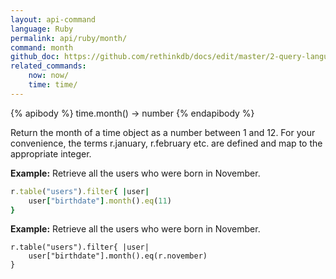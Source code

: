 ```yaml
---
layout: api-command 
language: Ruby
permalink: api/ruby/month/
command: month
github_doc: https://github.com/rethinkdb/docs/edit/master/2-query-language/api/ruby/dates-and-times/month.md
related_commands:
    now: now/
    time: time/
---
```


{% apibody %}
time.month() → number
{% endapibody %}

Return the month of a time object as a number between 1 and 12. For your convenience, the terms r.january, r.february etc. are defined and map to the appropriate integer.

__Example:__ Retrieve all the users who were born in November.

```rb
r.table("users").filter{ |user|
    user["birthdate"].month().eq(11)
}
```


__Example:__ Retrieve all the users who were born in November.

```
r.table("users").filter{ |user|
    user["birthdate"].month().eq(r.november)
}
```

